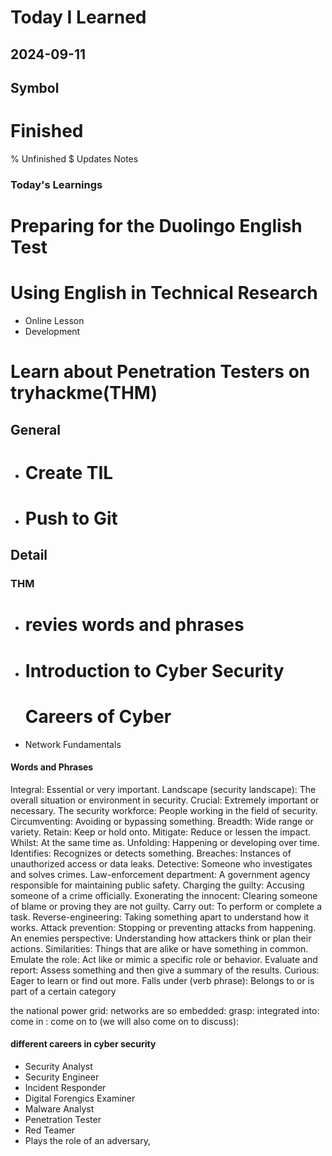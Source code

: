 # Today I Learned

## 2024-09-11

## Symbol
# Finished
% Unfinished
$ Updates Notes


### Today's Learnings
   # Preparing for the Duolingo English Test
   # Using English in Technical Research

  - Online Lesson
  - Development
   # Learn about Penetration Testers on tryhackme(THM)

## General
  - # Create TIL
  - # Push to Git

## Detail

### THM
- # revies words and phrases
- # Introduction to Cyber Security
  # Careers of Cyber

- Network Fundamentals


#### Words and Phrases
Integral: Essential or very important.
Landscape (security landscape): The overall situation or environment in security.
Crucial: Extremely important or necessary.
The security workforce: People working in the field of security.
Circumventing: Avoiding or bypassing something.
Breadth: Wide range or variety.
Retain: Keep or hold onto.
Mitigate: Reduce or lessen the impact.
Whilst: At the same time as.
Unfolding: Happening or developing over time.
Identifies: Recognizes or detects something.
Breaches: Instances of unauthorized access or data leaks.
Detective: Someone who investigates and solves crimes.
Law-enforcement department: A government agency responsible for maintaining public safety.
Charging the guilty: Accusing someone of a crime officially.
Exonerating the innocent: Clearing someone of blame or proving they are not guilty.
Carry out: To perform or complete a task.
Reverse-engineering: Taking something apart to understand how it works.
Attack prevention: Stopping or preventing attacks from happening.
An enemies perspective: Understanding how attackers think or plan their actions.
Similarities: Things that are alike or have something in common.
Emulate the role: Act like or mimic a specific role or behavior.
Evaluate and report: Assess something and then give a summary of the results.
Curious: Eager to learn or find out more.
Falls under (verb phrase): Belongs to or is part of a certain category

the national power grid: 
networks are so embedded:
grasp:
integrated into:
come in :
come on to (we will also come on to discuss):

#### different careers in cyber security
- Security Analyst
- Security Engineer
- Incident Responder
- Digital Forengics Examiner
- Malware Analyst
- Penetration Tester
- Red Teamer
- Plays the role of an adversary,
